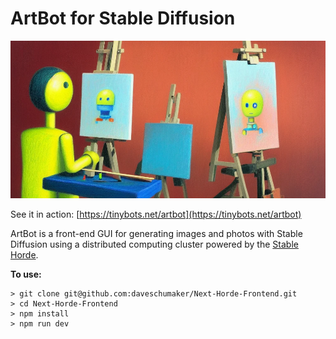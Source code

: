 # ArtBot for Stable Diffusion

![A painting robot](/public/painting_bot.png)

See it in action: [https://tinybots.net/artbot](https://tinybots.net/artbot)

ArtBot is a front-end GUI for generating images and photos with Stable Diffusion using a distributed computing cluster powered by the [Stable Horde](https://stablehorde.net/).

**To use:**

```
> git clone git@github.com:daveschumaker/Next-Horde-Frontend.git
> cd Next-Horde-Frontend
> npm install
> npm run dev
```
